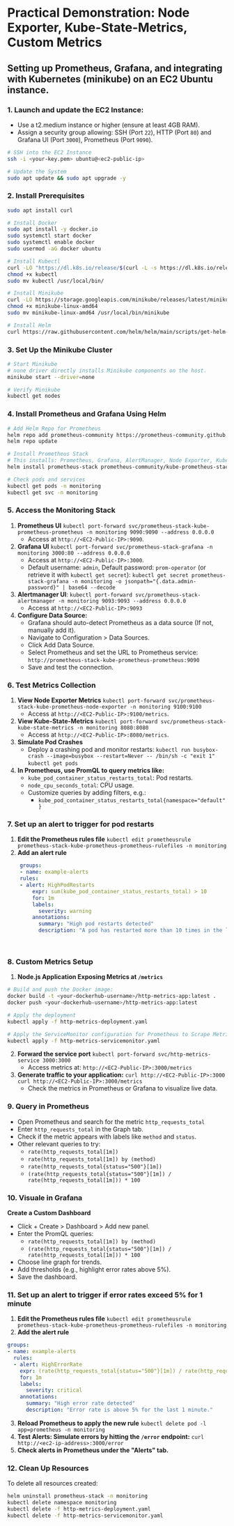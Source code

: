 # Practical Demonstration: Node Exporter, Kube-State-Metrics, Custom Metrics

## Setting up Prometheus, Grafana, and integrating with Kubernetes (minikube) on an EC2 Ubuntu instance.

### 1. Launch and update the EC2 Instance:

- Use a t2.medium instance or higher (ensure at least 4GB RAM).
- Assign a security group allowing: SSH (Port `22`), HTTP (Port `80`) and Grafana UI (Port `3000`), Prometheus (Port `9090`).

```bash
# SSH into the EC2 Instance
ssh -i <your-key.pem> ubuntu@<ec2-public-ip>

# Update the System
sudo apt update && sudo apt upgrade -y
```

### 2. Install Prerequisites

```bash
sudo apt install curl

# Install Docker
sudo apt install -y docker.io
sudo systemctl start docker
sudo systemctl enable docker
sudo usermod -aG docker ubuntu

# Install Kubectl
curl -LO "https://dl.k8s.io/release/$(curl -L -s https://dl.k8s.io/release/stable.txt)/bin/linux/amd64/kubectl"
chmod +x kubectl
sudo mv kubectl /usr/local/bin/

# Install Minikube
curl -LO https://storage.googleapis.com/minikube/releases/latest/minikube-linux-amd64
chmod +x minikube-linux-amd64
sudo mv minikube-linux-amd64 /usr/local/bin/minikube

# Install Helm
curl https://raw.githubusercontent.com/helm/helm/main/scripts/get-helm-3 | bash
```

### 3. Set Up the Minikube Cluster

```bash
# Start Minikube
# none driver directly installs Minikube components on the host.
minikube start --driver=none

# Verify Minikube
kubectl get nodes
```

### 4. Install Prometheus and Grafana Using Helm

```bash
# Add Helm Repo for Prometheus
helm repo add prometheus-community https://prometheus-community.github.io/helm-charts
helm repo update

# Install Prometheus Stack
# This installs: Prometheus, Grafana, AlertManager, Node Exporter, Kube-State-Metrics
helm install prometheus-stack prometheus-community/kube-prometheus-stack --namespace monitoring --create-namespace

# Check pods and services
kubectl get pods -n monitoring
kubectl get svc -n monitoring
```

### 5. Access the Monitoring Stack

1. **Prometheus UI**
    `kubectl port-forward svc/prometheus-stack-kube-prometheus-prometheus -n monitoring 9090:9090 --address 0.0.0.0`
    - Access at `http://<EC2-Public-IP>:9090`.
2. **Grafana UI**
    `kubectl port-forward svc/prometheus-stack-grafana -n monitoring 3000:80 --address 0.0.0.0`
    - Access at `http://<EC2-Public-IP>:3000`.
    - Default username: `admin`, Default password: `prom-operator` (or retrieve it with `kubectl get secret`):
    `kubectl get secret prometheus-stack-grafana -n monitoring -o jsonpath="{.data.admin-password}" | base64 --decode`
3. **Alertmanager UI**:
    `kubectl port-forward svc/prometheus-stack-alertmanager -n monitoring 9093:9093 --address 0.0.0.0`
    - Access at `http://<EC2-Public-IP>:9093`
4. **Configure Data Source:**
    - Grafana should auto-detect Prometheus as a data source (If not, manually add it).
    - Navigate to Configuration > Data Sources.
    - Click Add Data Source.
    - Select Prometheus and set the URL to Prometheus service:
        `http://prometheus-stack-kube-prometheus-prometheus:9090`
    - Save and test the connection.

### 6. Test Metrics Collection

1. **View Node Exporter Metrics**
    `kubectl port-forward svc/prometheus-stack-kube-prometheus-node-exporter -n monitoring 9100:9100`
    - Access at `http://<EC2-Public-IP>:9100/metrics`.
2. **View Kube-State-Metrics**
    `kubectl port-forward svc/prometheus-stack-kube-state-metrics -n monitoring 8080:8080`
    - Access at `http://<EC2-Public-IP>:8080/metrics`.
3. **Simulate Pod Crashes**
    - Deploy a crashing pod and monitor restarts:
    `kubectl run busybox-crash --image=busybox --restart=Never -- /bin/sh -c "exit 1"`
    `kubectl get pods`
4. **In Prometheus, use PromQL to query metrics like:**
    - `kube_pod_container_status_restarts_total`: Pod restarts.
    - `node_cpu_seconds_total`: CPU usage.
    - Customize queries by adding filters, e.g.:
        - `kube_pod_container_status_restarts_total{namespace="default"}`

### 7. Set up an alert to trigger for pod restarts

1. **Edit the Prometheus rules file**
    `kubectl edit prometheusrule prometheus-stack-kube-prometheus-prometheus-rulefiles -n monitoring`
2. **Add an alert rule**
```yaml
    groups:
    - name: example-alerts
    rules:
    - alert: HighPodRestarts
        expr: sum(kube_pod_container_status_restarts_total) > 10
        for: 1m
        labels:
          severity: warning
        annotations:
          summary: "High pod restarts detected"
          description: "A pod has restarted more than 10 times in the last minute."
```

<br>

### 8. Custom Metrics Setup

1. **Node.js Application Exposing Metrics at `/metrics`**
```bash
# Build and push the Docker image:
docker build -t <your-dockerhub-username>/http-metrics-app:latest .
docker push <your-dockerhub-username>/http-metrics-app:latest

# Apply the deployment
kubectl apply -f http-metrics-deployment.yaml

# Apply the ServiceMonitor configuration for Prometheus to Scrape Metrics
kubectl apply -f http-metrics-servicemonitor.yaml
```
2. **Forward the service port**
    `kubectl port-forward svc/http-metrics-service 3000:3000`
    - Access metrics at: `http://<EC2-Public-IP>:3000/metrics`
3. **Generate traffic to your application:**
    `curl http://<EC2-Public-IP>:3000`
    `curl http://<EC2-Public-IP>:3000/metrics`
    - Check the metrics in Prometheus or Grafana to visualize live data.

### 9. Query in Prometheus

- Open Prometheus and search for the metric `http_requests_total`
- Enter `http_requests_total` in the Graph tab.
- Check if the metric appears with labels like `method` and `status`.
- Other relevant queries to try:
    - `rate(http_requests_total[1m])`
    - `rate(http_requests_total[1m]) by (method)`
    - `rate(http_requests_total{status="500"}[1m])`
    - `(rate(http_requests_total{status="500"}[1m]) / rate(http_requests_total[1m])) * 100`

### 10. Visuale in Grafana

**Create a Custom Dashboard**
- Click + Create > Dashboard > Add new panel.
- Enter the PromQL queries:
    - `rate(http_requests_total[1m]) by (method)`
    - `(rate(http_requests_total{status="500"}[1m]) / rate(http_requests_total[1m])) * 100`
- Choose line graph for trends.
- Add thresholds (e.g., highlight error rates above 5%).
- Save the dashboard.

### 11. Set up an alert to trigger if error rates exceed 5% for 1 minute

1. **Edit the Prometheus rules file**
`kubectl edit prometheusrule prometheus-stack-kube-prometheus-prometheus-rulefiles -n monitoring`
2. **Add the alert rule**
```yaml
groups:
- name: example-alerts
  rules:
  - alert: HighErrorRate
    expr: (rate(http_requests_total{status="500"}[1m]) / rate(http_requests_total[1m])) * 100 > 5
    for: 1m
    labels:
      severity: critical
    annotations:
      summary: "High error rate detected"
      description: "Error rate is above 5% for the last 1 minute."
```
3. **Reload Prometheus to apply the new rule**
`kubectl delete pod -l app=prometheus -n monitoring`
4. **Test Alerts: Simulate errors by hitting the `/error` endpoint:**
`curl http://<ec2-ip-address>:3000/error`
5. **Check alerts in Prometheus under the "Alerts" tab.**

### 12. Clean Up Resources

To delete all resources created:
```bash
helm uninstall prometheus-stack -n monitoring
kubectl delete namespace monitoring
kubectl delete -f http-metrics-deployment.yaml
kubectl delete -f http-metrics-servicemonitor.yaml
```

